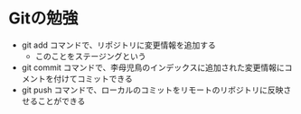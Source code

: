 # Gitの勉強
- git add コマンドで、リポジトリに変更情報を追加する
	- このことをステージングという
- git commit コマンドで、李母児鳥のインデックスに追加された変更情報にコメントを付けてコミットできる
- git push コマンドで、ローカルのコミットをリモートのリボジトリに反映させることができる

